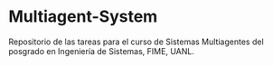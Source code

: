 # Multiagent-System
Repositorio de las tareas para el curso de Sistemas Multiagentes del posgrado en Ingeniería de Sistemas, FIME, UANL.

